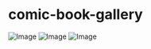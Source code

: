 # comic-book-gallery
![Image](https://github.com/raajb/comic-book-gallery/blob/master/ComicBooks-Chrome-Desktop-View.JPG)
![Image](https://github.com/raajb/comic-book-gallery/blob/master/ComicBooks-Chrome-Desktop-Detail-View.JPG)
![Image](https://github.com/raajb/comic-book-gallery/blob/master/ComicBooks-Chrome-Mobile-View.JPG)
